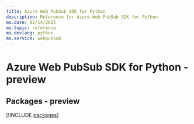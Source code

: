 ```yaml
---
title: Azure Web PubSub SDK for Python
description: Reference for Azure Web PubSub SDK for Python
ms.date: 02/14/2025
ms.topic: reference
ms.devlang: python
ms.service: webpubsub
---
```

# Azure Web PubSub SDK for Python - preview
## Packages - preview
[!INCLUDE [packages](web-pubsub-index.md)]